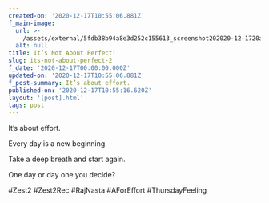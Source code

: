 ```yaml
---
created-on: '2020-12-17T10:55:06.881Z'
f_main-image:
  url: >-
    /assets/external/5fdb38b94a8e3d252c155613_screenshot202020-12-1720at2010.53.27.png
  alt: null
title: It’s Not About Perfect!
slug: its-not-about-perfect-2
f_date: '2020-12-17T00:00:00.000Z'
updated-on: '2020-12-17T10:55:06.881Z'
f_post-summary: It’s about effort.
published-on: '2020-12-17T10:55:16.620Z'
layout: '[post].html'
tags: post
---
```


It’s about effort.

Every day is a new beginning.

Take a deep breath and start again.

One day or day one you decide?

#Zest2 #Zest2Rec #RajNasta #AForEffort #ThursdayFeeling

‍
